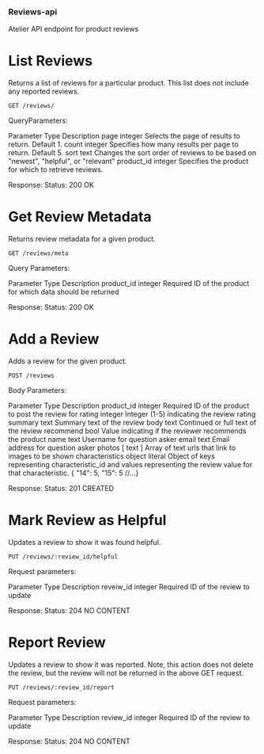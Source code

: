 ### Reviews-api
Atelier API endpoint for product reviews


# List Reviews
Returns a list of reviews for a particular product. This list does not include any reported reviews.

`GET /reviews/`

QueryParameters:

Parameter	  Type	    Description
page	      integer	  Selects the page of results to return. Default 1.
count	      integer	  Specifies how many results per page to return. Default 5.
sort	      text	    Changes the sort order of reviews to be based on "newest", "helpful", or "relevant"
product_id	integer	  Specifies the product for which to retrieve reviews.

Response:
Status: 200 OK


# Get Review Metadata
Returns review metadata for a given product.

`GET /reviews/meta`

Query Parameters:

Parameter	    Type	    Description
product_id	  integer	  Required ID of the product for which data should be returned

Response:
Status: 200 OK


# Add a Review
Adds a review for the given product.

`POST /reviews`

Body Parameters:

Parameter	        Type	            Description
product_id	      integer	          Required ID of the product to post the review for
rating	          integer	          Integer (1-5) indicating the review rating
summary	          text	            Summary text of the review
body	            text	            Continued or full text of the review
recommend	        bool	            Value indicating if the reviewer recommends the product
name	            text	            Username for question asker
email	            text	            Email address for question asker
photos	          [ text ]	        Array of text urls that link to images to be shown
characteristics	  object literal	  Object of keys representing characteristic_id and values representing the review value for that characteristic. { "14": 5, "15": 5 //...}

Response:
Status: 201 CREATED


# Mark Review as Helpful
Updates a review to show it was found helpful.

`PUT /reviews/:review_id/helpful`

Request parameters:

Parameter 	Type	    Description
reveiw_id	  integer	  Required ID of the review to update

Response:
Status: 204 NO CONTENT


# Report Review
Updates a review to show it was reported. Note, this action does not delete the review, but the review will not be returned in the above GET request.

`PUT /reviews/:review_id/report`

Request parameters:

Parameter	  Type	    Description
review_id 	integer 	Required ID of the review to update

Response:
Status: 204 NO CONTENT
